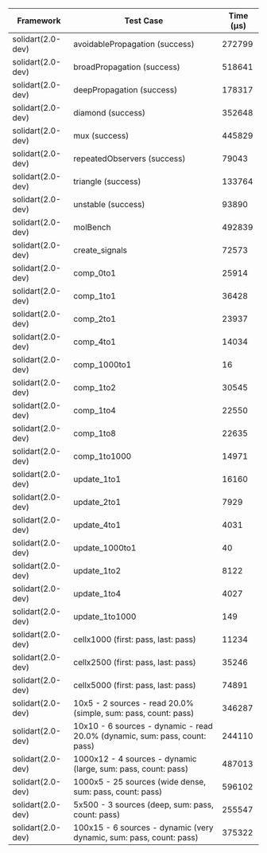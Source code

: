 | Framework | Test Case | Time (μs) |
| --- | --- | --- |
| solidart(2.0-dev) | avoidablePropagation (success) | 272799 |
| solidart(2.0-dev) | broadPropagation (success) | 518641 |
| solidart(2.0-dev) | deepPropagation (success) | 178317 |
| solidart(2.0-dev) | diamond (success) | 352648 |
| solidart(2.0-dev) | mux (success) | 445829 |
| solidart(2.0-dev) | repeatedObservers (success) | 79043 |
| solidart(2.0-dev) | triangle (success) | 133764 |
| solidart(2.0-dev) | unstable (success) | 93890 |
| solidart(2.0-dev) | molBench | 492839 |
| solidart(2.0-dev) | create_signals | 72573 |
| solidart(2.0-dev) | comp_0to1 | 25914 |
| solidart(2.0-dev) | comp_1to1 | 36428 |
| solidart(2.0-dev) | comp_2to1 | 23937 |
| solidart(2.0-dev) | comp_4to1 | 14034 |
| solidart(2.0-dev) | comp_1000to1 | 16 |
| solidart(2.0-dev) | comp_1to2 | 30545 |
| solidart(2.0-dev) | comp_1to4 | 22550 |
| solidart(2.0-dev) | comp_1to8 | 22635 |
| solidart(2.0-dev) | comp_1to1000 | 14971 |
| solidart(2.0-dev) | update_1to1 | 16160 |
| solidart(2.0-dev) | update_2to1 | 7929 |
| solidart(2.0-dev) | update_4to1 | 4031 |
| solidart(2.0-dev) | update_1000to1 | 40 |
| solidart(2.0-dev) | update_1to2 | 8122 |
| solidart(2.0-dev) | update_1to4 | 4027 |
| solidart(2.0-dev) | update_1to1000 | 149 |
| solidart(2.0-dev) | cellx1000 (first: pass, last: pass) | 11234 |
| solidart(2.0-dev) | cellx2500 (first: pass, last: pass) | 35246 |
| solidart(2.0-dev) | cellx5000 (first: pass, last: pass) | 74891 |
| solidart(2.0-dev) | 10x5 - 2 sources - read 20.0% (simple, sum: pass, count: pass) | 346287 |
| solidart(2.0-dev) | 10x10 - 6 sources - dynamic - read 20.0% (dynamic, sum: pass, count: pass) | 244110 |
| solidart(2.0-dev) | 1000x12 - 4 sources - dynamic (large, sum: pass, count: pass) | 487013 |
| solidart(2.0-dev) | 1000x5 - 25 sources (wide dense, sum: pass, count: pass) | 596102 |
| solidart(2.0-dev) | 5x500 - 3 sources (deep, sum: pass, count: pass) | 255547 |
| solidart(2.0-dev) | 100x15 - 6 sources - dynamic (very dynamic, sum: pass, count: pass) | 375322 |
